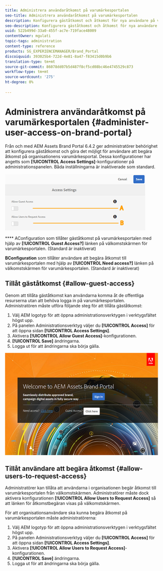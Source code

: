 ```yaml
---
title: Administrera användaråtkomst på varumärkesportalen
seo-title: Administrera användaråtkomst på varumärkesportalen
description: Konfigurera gäståtkomst och åtkomst för nya användare på varumärkesportalen.
seo-description: Konfigurera gäståtkomst och åtkomst för nya användare på varumärkesportalen.
uuid: 522b499d-33a0-455f-ac7e-719face48009
contentOwner: mgulati
topic-tags: administration
content-type: reference
products: SG_EXPERIENCEMANAGER/Brand_Portal
discoiquuid: 393025b4-722d-4e81-8a47-f83415d0b9b6
translation-type: tm+mt
source-git-commit: 86078dd07b5d487f8cf5cd08bc46e4745529c873
workflow-type: tm+mt
source-wordcount: '275'
ht-degree: 0%

---
```



# Administrera användaråtkomst på varumärkesportalen {#administer-user-access-on-brand-portal}

Från och med AEM Assets Brand Portal 6.4.2 ger administratörer behörighet att konfigurera gäståtkomst och göra det möjligt för användare att begära åtkomst på organisationens varumärkesportal. Dessa konfigurationer har angetts som **[!UICONTROL Access Settings]**-konfigurationer på administrationspanelen. Båda inställningarna är inaktiverade som standard.

![](assets/access-configs.png)

****   AConfiguration som tillåter gäståtkomst på varumärkesportalen med hjälp av  **[!UICONTROL Guest Access?]** länken på välkomstskärmen för varumärkesportalen. (Standard är inaktiverat)

**BConfiguration**   som tillåter användare att begära åtkomst till varumärkesportalen med hjälp av  **[!UICONTROL Need access?]** länken på välkomstskärmen för varumärkesportalen. (Standard är inaktiverat)

## Tillåt gäståtkomst {#allow-guest-access}

Genom att tillåta gäståtkomst kan användarna komma åt de offentliga resurserna utan att behöva logga in på varumärkesportalen.
Administratören måste utföra följande steg för att tillåta gäståtkomst:

1. Välj AEM logotyp för att öppna administrationsverktygen i verktygsfältet högst upp.
1. På panelen Administrationsverktyg väljer du **[!UICONTROL Access]** för att öppna sidan **[!UICONTROL Access Settings]**.
1. Aktivera **[!UICONTROL Allow Guest Access]**-konfigurationen.
1. **[!UICONTROL Save]** ändringarna.
1. Logga ut för att ändringarna ska börja gälla.

![](assets/bp-welcome-screen.png)

## Tillåt användare att begära åtkomst {#allow-users-to-request-access}

Administratörer kan tillåta att användarna i organisationen begär åtkomst till varumärkesportalen från välkomstskärmen. Administratörer måste dock aktivera konfigurationen **[!UICONTROL Allow Users to Request Access]** så att länken för åtkomstbegäran visas på välkomstskärmen.

För att organisationsanvändare ska kunna begära åtkomst på varumärkesportalen måste administratörerna:

1. Välj AEM logotyp för att öppna administrationsverktygen i verktygsfältet högst upp.
1. På panelen Administrationsverktyg väljer du **[!UICONTROL Access]** för att öppna sidan **[!UICONTROL Access Settings]**.
1. Aktivera **[!UICONTROL Allow Users to Request Access]**-konfigurationen.
1. **[!UICONTROL Save]** ändringarna.
1. Logga ut för att ändringarna ska börja gälla.
